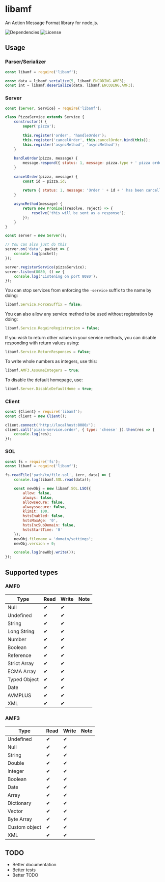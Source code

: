 # libamf
An Action Message Format library for node.js.

![Dependencies](https://img.shields.io/david/pyrodash/libamf) ![License](https://img.shields.io/npm/l/libamf)

## Usage
### Parser/Serializer
```javascript
const libamf = require('libamf');

const data = libamf.serialize(5, libamf.ENCODING.AMF3);
const int = libamf.deserialize(data, libamf.ENCODING.AMF3);
```
### Server
```javascript
const {Server, Service} = require('libamf');

class PizzaService extends Service {
	constructor() {
		super('pizza');
		
		this.register('order', 'handleOrder');
		this.register('cancelOrder', this.cancelOrder.bind(this));
		this.register('asyncMethod', 'asyncMethod');
	}
	
	handleOrder(pizza, message) {
		message.respond({ status: 1, message: pizza.type + ' pizza ordered!'});
	}
	
	cancelOrder(pizza, message) {
		const id = pizza.id;
		
		return { status: 1, message: 'Order ' + id + ' has been cancelled successfully.'};
	}

	asyncMethod(message) {
		return new Promise((resolve, reject) => {
			resolve('this will be sent as a response');
		});
	}
}

const server = new Server();

// You can also just do this
server.on('data', packet => {
    console.log(packet);
});

server.registerService(pizzaService);
server.listen(8080, () => {
	console.log('Listening on port 8080');
});
```
You can stop services from enforcing the `-service` suffix to the name by doing:
```javascript
libamf.Service.ForceSuffix = false;
```
You can also allow any service method to be used without registration by doing:
```javascript
libamf.Service.RequireRegistration = false;
```
If you wish to return other values in your service methods, you can disable responding with return values using:
```javascript
libamf.Service.ReturnResponses = false;
```
To write whole numbers as integers, use this:
```javascript
libamf.AMF3.AssumeIntegers = true;
```
To disable the default homepage, use:
```javascript
libamf.Server.DisableDefaultHome = true;
```
### Client
```javascript
const {Client} = require('libamf');
const client = new Client();

client.connect('http://localhost:8080/');
client.call('pizza-service.order', { type: 'cheese' }).then(res => {
	console.log(res);
});
```
### SOL
```javascript
const fs = require('fs');
const libamf = require('libamf');

fs.readFile('path/to/file.sol', (err, data) => {
	console.log(libamf.SOL.read(data));

	const newObj = new libamf.SOL.LSO({
        allow: false,
        always: false,
        allowsecure: false,
        alwayssecure: false,
        klimit: 100,
        hstsEnabled: false,
        hstsMaxAge: '0',
        hstsIncSubDomain: false,
        hstsStartTime: '0'
	});
	newObj.filename = 'domain/settings';
	newObj.version = 0;

	console.log(newObj.write());
});
```

## Supported types
### AMF0
|Type|Read|Write|Note|
|--|--|--|--|
|Null|✔|✔|
|Undefined|✔|✔|
|String|✔|✔|
|Long String|✔|✔|
|Number|✔|✔|
|Boolean|✔|✔|
|Reference|✔|✔|
|Strict Array|✔|✔|
|ECMA Array|✔|✔|
|Typed Object|✔|✔|
|Date|✔|✔|
|AVMPLUS|✔|✔|
|XML|✔|✔|
### AMF3
|Type|Read|Write|Note|
|--|--|--|--|
|Undefined|✔|✔|
|Null|✔|✔|
|String|✔|✔|
|Double|✔|✔|
|Integer|✔|✔|
|Boolean|✔|✔|
|Date|✔|✔|
|Array|✔|✔|
|Dictionary|✔|✔|
|Vector|✔|✔|
|Byte Array|✔|✔|
|Custom object|✔|✔|
|XML|✔|✔|

## TODO
 - Better documentation
 - Better tests
 - Better TODO
